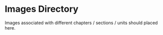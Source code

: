 # Images Directory

Images associated with different chapters / sections / units should placed here.
